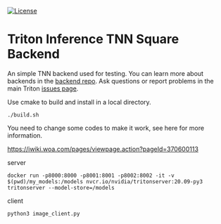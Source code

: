 

[![License](https://img.shields.io/badge/License-BSD3-lightgrey.svg)](https://opensource.org/licenses/BSD-3-Clause)

# Triton Inference TNN Square Backend

An simple TNN backend used for testing. You can learn more about
backends in the [backend repo](https://github.com/triton-inference-server/backend). Ask questions or report problems in the main Triton [issues page](https://github.com/triton-inference-server/server/issues).

Use cmake to build and install in a local directory.

```
./build.sh
```

You need to change some codes to make it work, see here for more information.

https://iwiki.woa.com/pages/viewpage.action?pageId=370600113



server
```
docker run -p8000:8000 -p8001:8001 -p8002:8002 -it -v $(pwd)/my_models:/models nvcr.io/nvidia/tritonserver:20.09-py3 tritonserver --model-store=/models
```

client
```
python3 image_client.py
```